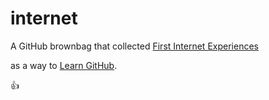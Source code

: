 internet
========

A GitHub brownbag that collected [First Internet Experiences](https://github.com/rebeccawilliams/internet/blob/master/experiences.md)  

as a way to [Learn GitHub](https://github.com/rebeccawilliams/internet/blob/master/LearnGitHub.md).

:thumbsup:
